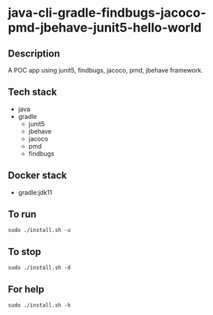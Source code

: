 # java-cli-gradle-findbugs-jacoco-pmd-jbehave-junit5-hello-world

## Description
A POC app using junit5, findbugs,
jacoco, pmd, jbehave framework.

## Tech stack
- java
- gradle
  - junit5  
  - jbehave
  - jacoco
  - pmd
  - findbugs

## Docker stack
- gradle:jdk11

## To run
`sudo ./install.sh -u`

## To stop
`sudo ./install.sh -d`

## For help
`sudo ./install.sh -h`
